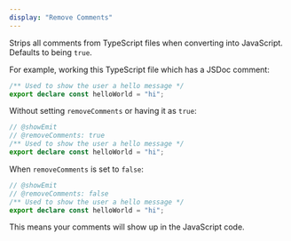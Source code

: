 ```yaml
---
display: "Remove Comments"
---
```


Strips all comments from TypeScript files when converting into JavaScript. Defaults to being `true`.

For example, working this TypeScript file which has a JSDoc comment:

```ts
/** Used to show the user a hello message */
export declare const helloWorld = "hi";
```

Without setting `removeComments` or having it as `true`:

```ts twoslash
// @showEmit
// @removeComments: true
/** Used to show the user a hello message */
export declare const helloWorld = "hi";
```

When `removeComments` is set to `false`:

```ts twoslash
// @showEmit
// @removeComments: false
/** Used to show the user a hello message */
export declare const helloWorld = "hi";
```

This means your comments will show up in the JavaScript code.
